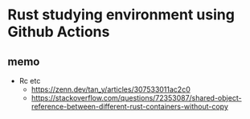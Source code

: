 # Rust studying environment using Github Actions

## memo
- Rc etc
  - https://zenn.dev/tan_y/articles/307533011ac2c0
  - https://stackoverflow.com/questions/72353087/shared-object-reference-between-different-rust-containers-without-copy 
